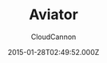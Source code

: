 ---
title: Aviator
github: https://github.com/CloudCannon/aviator-jekyll-template
demo: https://tangerine-lemon.cloudvent.net/
author: CloudCannon
thumbnail: themes/jekyll-aviator.jpg
ssg:
  - Jekyll
cms:
  - Markdown
date: 2015-01-28T02:49:52.000Z
description: ':droplet: API Documentation template for Jekyll'
draft: true
publish_date: '2015-01-28T02:49:52Z'
update_date: '2022-12-05T02:48:10Z'
github_star: 349
github_fork: 180
---